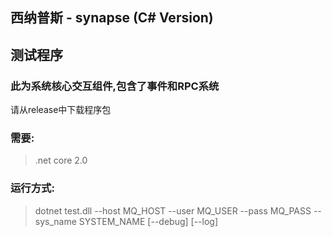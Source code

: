 ## 西纳普斯 - synapse (C# Version)
## 测试程序

### 此为系统核心交互组件,包含了事件和RPC系统

请从release中下载程序包

### 需要:
> .net core 2.0

### 运行方式:
> dotnet test.dll --host MQ_HOST --user MQ_USER --pass MQ_PASS --sys_name SYSTEM_NAME [--debug] [--log]